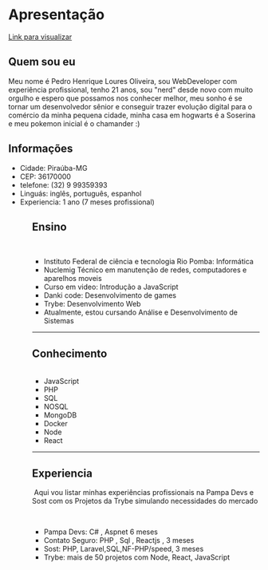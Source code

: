 # Apresentação
<a href="https://portfolio-website-mj5c-ovh2xhm2q-irodevs.vercel.app">Link para visualizar</a>

## Quem sou eu

Meu nome é Pedro Henrique Loures Oliveira, sou WebDeveloper com experiência profissional, tenho 21 anos, sou "nerd" desde novo com muito orgulho e espero que possamos nos conhecer melhor, meu sonho é se tornar um desenvolvedor sênior e conseguir trazer evolução digital para o comércio da minha pequena cidade, minha casa em hogwarts é a Soserina e meu pokemon inicial é o chamander :)

## Informações
<ul>
<li>Cidade: Piraúba-MG 
<li>CEP: 36170000
<li>telefone: (32) 9 99359393
<li>Linguás: inglês, português, espanhol
<li>Experiencia: 1 ano (7 meses profissional)
<ul>

## Ensino
 <ul>
<li>Instituto Federal de ciência e tecnologia Rio Pomba: Informática</li>
<li>Nuclemig Técnico em manutenção de redes, computadores e aparelhos moveis</li>
<li>Curso em video: Introdução a JavaScript</li> 
<li>Danki code: Desenvolvimento de games</li>
<li>Trybe: Desenvolvimento Web</li>
<li>Atualmente, estou cursando Análise e Desenvolvimento de Sistemas</li>
 
</ul>

<hr>

## Conhecimento
<ul>
 <li>JavaScript
<li>PHP 
 <li>SQL
 <li>NOSQL
 <li>MongoDB
 <li>Docker
 <li>Node
 <li>React
 </ul> 
<hr>
 
 ## Experiencia

 Aqui vou  listar minhas experiências profissionais na Pampa Devs e Sost com os Projetos da Trybe simulando necessidades do mercado

 <ul>
<li>Pampa Devs: C# , Aspnet 6 meses</li>
<li>Contato Seguro: PHP , Sql , Reactjs , 3 meses</li>
<li>Sost: PHP, Laravel,SQL,NF-PHP/speed, 3 meses </li>
<li>Trybe: mais de 50 projetos com Node, React, JavaScript</li>
 </ul> 
 
  



 
